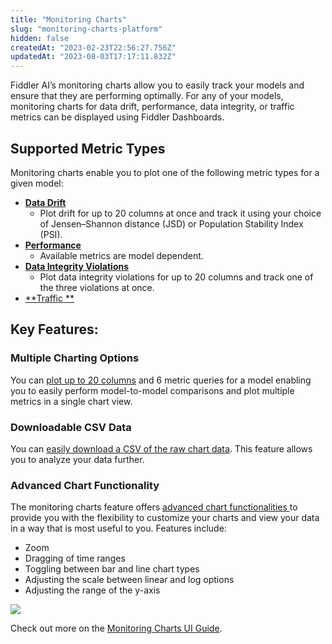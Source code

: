 ```yaml
---
title: "Monitoring Charts"
slug: "monitoring-charts-platform"
hidden: false
createdAt: "2023-02-23T22:56:27.756Z"
updatedAt: "2023-08-03T17:17:11.832Z"
---
```

Fiddler AI’s monitoring charts allow you to easily track your models and ensure that they are performing optimally. For any of your models, monitoring charts for data drift, performance, data integrity, or traffic metrics can be displayed using Fiddler Dashboards.

## Supported Metric Types

Monitoring charts enable you to plot one of the following metric types for a given model:

- [**Data Drift**](doc:data-drift-platform#what-is-being-tracked)
  - Plot drift for up to 20 columns at once and track it using your choice of Jensen–Shannon distance (JSD) or Population Stability Index (PSI).
- [**Performance**](doc:performance-tracking-platform#what-is-being-tracked)
  - Available metrics are model dependent.
- [**Data Integrity Violations**](doc:data-integrity-platform#what-is-being-tracked)
  - Plot data integrity violations for up to 20 columns and track one of the three violations at once.
- [**Traffic **](doc:traffic-platform#what-is-being-tracked)

## Key Features:

### Multiple Charting Options

You can [plot up to 20 columns](doc:monitoring-charts-ui#chart-metric-queries--filters) and 6 metric queries for a model enabling you to easily perform model-to-model comparisons and plot multiple metrics in a single chart view.



### Downloadable CSV Data

You can [easily download a CSV of the raw chart data](doc:monitoring-charts-ui#breakdown-summary). This feature allows you to analyze your data further.

### Advanced Chart Functionality

The monitoring charts feature offers [advanced chart functionalities ](doc:monitoring-charts-ui#chart-metric-queries--filters)  to provide you with the flexibility to customize your charts and view your data in a way that is most useful to you. Features include:

- Zoom
- Dragging of time ranges
- Toggling between bar and line chart types
- Adjusting the scale between linear and log options
- Adjusting the range of the y-axis

![](https://files.readme.io/9ad4867-image.png)

Check out more on the [Monitoring Charts UI Guide](doc:monitoring-charts-ui).